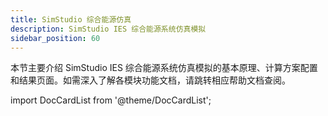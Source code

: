 ```yaml
---
title: SimStudio 综合能源仿真
description: SimStudio IES 综合能源系统仿真模拟
sidebar_position: 60
---
```


本节主要介绍 SimStudio IES 综合能源系统仿真模拟的基本原理、计算方案配置和结果页面。如需深入了解各模块功能文档，请跳转相应帮助文档查阅。



import DocCardList from '@theme/DocCardList';

<DocCardList />